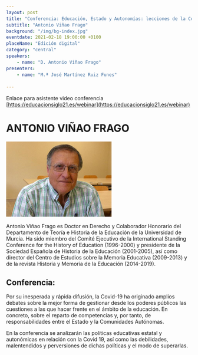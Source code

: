 ```yaml
---
layout: post
title: "Conferencia: Educación, Estado y Autonomías: lecciones de la Covid 19"
subtitle: "Antonio Viñao Frago"
background: "/img/bg-index.jpg"
eventdate: 2021-02-18 19:00:00 +0100
placeName: "Edición digital"
category: "central"
speakers:
    - name: "D. Antonio Viñao Frago"
presenters:
    - name: "M.ª José Martínez Ruiz Funes"
   
---
```

Enlace para asistente video conferencia [https://educacionsiglo21.es/webinar](https://educacionsiglo21.es/webinar)

 

# ANTONIO VIÑAO FRAGO  
![cartel](/img/posts/viñao21.png)  

Antonio Viñao Frago es Doctor en Derecho y Colaborador Honorario del Departamento de Teoría e Historia de la Educación de la Universidad de Murcia. Ha sido miembro del Comité Ejecutivo de la International Standing Conference for the History of Education (1996-2000) y presidente de la Sociedad Española de Historia de la Educación (2001-2005), así como director del Centro de Estudios sobre la Memoria Educativa (2009-2013) y de la revista Historia y Memoria de la Educación (2014-2019).

## Conferencia:  
Por su inesperada y rápida difusión, la Covid-19 ha originado amplios debates sobre la mejor forma de gestionar desde los poderes públicos las cuestiones a las que hacer frente en el ámbito de la educación. En concreto, sobre el reparto de competencias y, por tanto, de responsabilidades entre el Estado y la Comunidades Autónomas.

En la conferencia se analizarán las políticas educativas estatal y autonómicas en relación con la Covid 19, así como las debilidades, malentendidos y perversiones de dichas políticas y el modo de superarlas.
